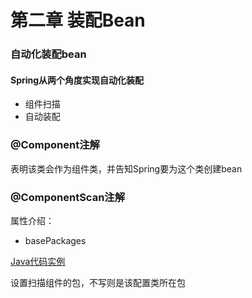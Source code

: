 # 第二章 装配Bean

### 自动化装配bean

#### Spring从两个角度实现自动化装配

* 组件扫描
* 自动装配

### @Component注解

表明该类会作为组件类，并告知Spring要为这个类创建bean


### @ComponentScan注解

属性介绍：

* basePackages

[Java代码实例](https://github.com/shanyao19940801/BookeNote/blob/master/SringInAction/springinaction/chapter02/src/main/java/chapter02/CDPlayerConfig.java)

设置扫描组件的包，不写则是该配置类所在包